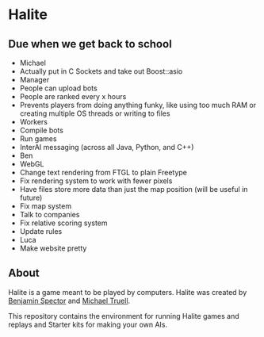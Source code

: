 # Halite

## Due when we get back to school
- Michael
 - Actually put in C Sockets and take out Boost::asio
 - Manager
  - People can upload bots
  - People are ranked every x hours
  - Prevents players from doing anything funky, like using too much RAM or creating multiple OS threads or writing to files
 - Workers
  - Compile bots
  - Run games
 - InterAI messaging (across all Java, Python, and C++)
- Ben
 - WebGL
 - Change text rendering from FTGL to plain Freetype
 - Fix rendering system to work with fewer pixels
 - Have files store more data than just the map position (will be useful in future)
 - Fix map system
 - Talk to companies
 - Fix relative scoring system
 - Update rules
- Luca
 - Make website pretty

## About
Halite is a game meant to be played by computers. Halite was created by [Benjamin Spector](https://github.com/Sydriax "Benjamin Spector") and [Michael Truell](https://github.com/truell20 "Michael Truell").

This repository contains the environment for running Halite games and replays and Starter kits for making your own AIs.
